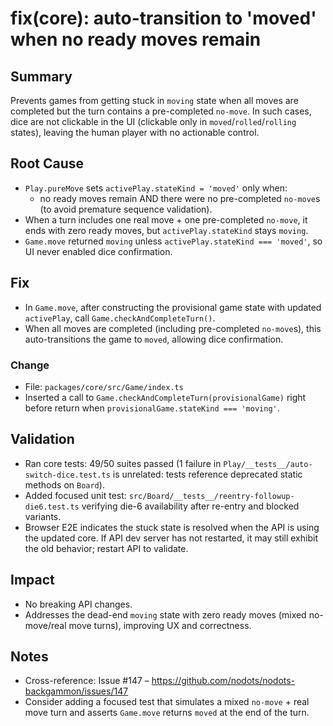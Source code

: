 # fix(core): auto-transition to 'moved' when no ready moves remain

## Summary

Prevents games from getting stuck in `moving` state when all moves are completed but the turn contains a pre-completed `no-move`. In such cases, dice are not clickable in the UI (clickable only in `moved`/`rolled`/`rolling` states), leaving the human player with no actionable control.

## Root Cause

- `Play.pureMove` sets `activePlay.stateKind = 'moved'` only when:
  - no ready moves remain AND there were no pre-completed `no-move`s (to avoid premature sequence validation).
- When a turn includes one real move + one pre-completed `no-move`, it ends with zero ready moves, but `activePlay.stateKind` stays `moving`.
- `Game.move` returned `moving` unless `activePlay.stateKind === 'moved'`, so UI never enabled dice confirmation.

## Fix

- In `Game.move`, after constructing the provisional game state with updated `activePlay`, call `Game.checkAndCompleteTurn()`.
- When all moves are completed (including pre-completed `no-move`s), this auto-transitions the game to `moved`, allowing dice confirmation.

### Change

- File: `packages/core/src/Game/index.ts`
- Inserted a call to `Game.checkAndCompleteTurn(provisionalGame)` right before return when `provisionalGame.stateKind === 'moving'`.

## Validation

- Ran core tests: 49/50 suites passed (1 failure in `Play/__tests__/auto-switch-dice.test.ts` is unrelated: tests reference deprecated static methods on `Board`).
- Added focused unit test: `src/Board/__tests__/reentry-followup-die6.test.ts` verifying die-6 availability after re-entry and blocked variants.
- Browser E2E indicates the stuck state is resolved when the API is using the updated core. If API dev server has not restarted, it may still exhibit the old behavior; restart API to validate.

## Impact

- No breaking API changes.
- Addresses the dead-end `moving` state with zero ready moves (mixed no-move/real move turns), improving UX and correctness.

## Notes

- Cross-reference: Issue #147 – https://github.com/nodots/nodots-backgammon/issues/147
- Consider adding a focused test that simulates a mixed `no-move` + real move turn and asserts `Game.move` returns `moved` at the end of the turn.
